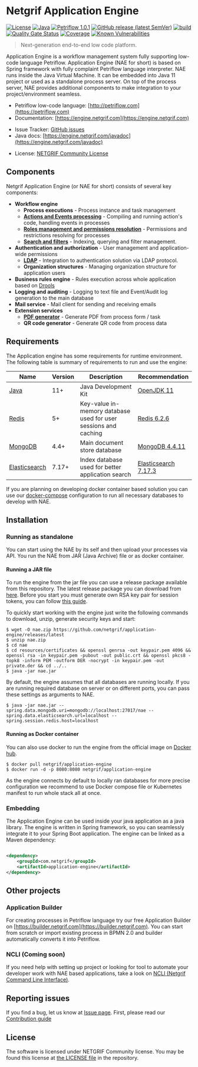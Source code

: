 # Netgrif Application Engine

[![License](https://img.shields.io/badge/license-NETGRIF%20Community%20License-green)](https://netgrif.com/license)
[![Java](https://img.shields.io/badge/Java-11-red)](https://openjdk.java.net/projects/jdk/11/)
[![Petriflow 1.0.1](https://img.shields.io/badge/Petriflow-1.0.1-0aa8ff)](https://petriflow.com)
[![GitHub release (latest SemVer)](https://img.shields.io/github/v/release/netgrif/application-engine?sort=semver&display_name=tag)](https://github.com/netgrif/application-engine/releases)
[![build](https://github.com/netgrif/application-engine/actions/workflows/master-build.yml/badge.svg)](https://github.com/netgrif/application-engine/actions/workflows/master-build.yml)
[![Quality Gate Status](https://sonarcloud.io/api/project_badges/measure?project=netgrif_application-engine&metric=alert_status)](https://sonarcloud.io/dashboard?id=netgrif_application-engine)
[![Coverage](https://sonarcloud.io/api/project_badges/measure?project=netgrif_application-engine&metric=coverage)](https://sonarcloud.io/dashboard?id=netgrif_application-engine)
[![Known Vulnerabilities](https://snyk.io/test/github/netgrif/application-engine/badge.svg)](https://snyk.io/test/github/netgrif/application-engine)

> Next-generation end-to-end low code platform.

Application Engine is a workflow management system fully supporting low-code language Petriflow. Application Engine (NAE
for short)
is based on Spring framework with fully complaint Petriflow language interpreter. NAE runs inside the Java Virtual
Machine. It can be embedded into Java 11 project or used as a standalone process server. On top of the process server,
NAE provides additional components to make integration to your project/environment seamless.

* Petriflow low-code language: [http://petriflow.com](https://petriflow.com)
* Documentation: [https://engine.netgrif.com](https://engine.netgrif.com)
<!-- * Getting Started: [https://engine.netgrif.com/get_started](https://engine.netgrif.com/get_started) -->
* Issue Tracker: [GitHub issues](https://github.com/netgrif/application-engine/issues)
* Java docs: [https://engine.netgrif.com/javadoc](https://engine.netgrif.com/javadoc)
<!-- * Roadmap: [https://engine.netgrif.com/roadmap](https://engine.netgrif.com/#/roadmap) -->
* License: [NETGRIF Community License](https://netgrif.com/license)

## Components

Netgrif Application Engine (or NAE for short) consists of several key components:

* **Workflow engine**
    * **Process executions** - Process instance and task management
    * [**Actions and Events processing**](https://engine.netgrif.com/#/events/events) - Compiling and running action's
      code, handling events in processes
    * [**Roles management and permissions resolution**](https://engine.netgrif.com/#/roles/permissions) - Permissions and
      restrictions resolving for processes
    * [**Search and filters**](https://engine.netgrif.com/#/search/filter) - Indexing, querying and filter management.
* **Authentication and authorization** - User management and application-wide permissions
    * [**LDAP**](https://engine.netgrif.com/#/integration/ad_kerberos) - Integration to authentication solution via LDAP
      protocol.
    * **Organization structures** - Managing organization structure for application users
* **Business rules engine** - Rules execution across whole application based on [Drools](https://drools.org/)
* **Logging and auditing** - Logging to text file and Event/Audit log generation to the main database
* **Mail service** - Mail client for sending and receiving emails
* **Extension services**
    * [**PDF generator**](https://engine.netgrif.com/#/services/pdf_generator) - Generate PDF from process form / task
    * **QR code generator** - Generate QR code from process data

## Requirements

The Application engine has some requirements for runtime environment. The following table is summary of requirements to
run and use the engine:

| Name                                                   | Version | Description                                                     | Recommendation                                                         |
|--------------------------------------------------------|---------|-----------------------------------------------------------------|------------------------------------------------------------------------|
| [Java](https://openjdk.java.net/)                      | 11+     | Java Development Kit                                            | [OpenJDK 11](https://openjdk.java.net/install/)                        |
| [Redis](https://redis.io/)                             | 5+      | Key-value in-memory database used for user sessions and caching | [Redis 6.2.6](https://redis.io/download)                               |
| [MongoDB](https://www.mongodb.com/)                    | 4.4+    | Main document store database                                    | [MongoDB 4.4.11](https://docs.mongodb.com/v4.4/installation/)          |
| [Elasticsearch](https://www.elastic.co/elasticsearch/) | 7.17+   | Index database used for better application search               | [Elasticsearch 7.17.3](https://www.elastic.co/downloads/past-releases/elasticsearch-7-17-3) |

If you are planning on developing docker container based solution you can use our [docker-compose](docker-compose.yml)
configuration to run all necessary databases to develop with NAE.

<!-- If you are going to deploy your application on Kubernetes cluster please check out documentation
for [Kubernetes deployment](https://engine.netgrif.com/#/devops/kubernetes). -->

## Installation

### Running as standalone

You can start using the NAE by its self and then upload your processes via API. You run the NAE from JAR (Java Archive)
file or as docker container.

#### Running a JAR file

To run the engine from the jar file you can use a release package available from this repository. The latest release
package you can download from [here](https://github.com/netgrif/application-engine/releases/latest). Before you start
you must generate own RSA key pair for session tokens, you can
follow [this guide](https://engine.netgrif.com/#/views/public_view?id=backend).

To quickly start working with the engine just write the following commands to download, unzip, generate security keys
and start:

```shell
$ wget -O nae.zip https://github.com/netgrif/application-engine/releases/latest
$ unzip nae.zip
$ cd nae
$ cd resources/certificates && openssl genrsa -out keypair.pem 4096 && openssl rsa -in keypair.pem -pubout -out public.crt && openssl pkcs8 -topk8 -inform PEM -outform DER -nocrypt -in keypair.pem -out private.der && cd ../..
$ java -jar nae.jar
```

By default, the engine assumes that all databases are running locally. If you are running required database on server or
on different ports, you can pass these settings as arguments to NAE.

```shell
$ java -jar nae.jar --spring.data.mongodb.uri=mongodb://localhost:27017/nae --spring.data.elasticsearch.url=localhost --spring.session.redis.host=localhost
```

<!-- For complete list of all configurable application properties
see [article in documentation](https://engine.netgrif.com/properties). -->

#### Running as Docker container

You can also use docker to run the engine from the official image
on [Docker hub](https://hub.docker.com/r/netgrif/application-engine).

```shell
$ docker pull netgrif/application-engine
$ docker run -d -p 8080:8080 netgrif/application-engine
```

As the engine connects by default to locally ran databases for more precise configuration we recommend to use Docker
compose file or Kubernetes manifest to run whole stack all at once. <!-- You can read more about it
in [this guide](https://engine.netgrif.com/#/devops). -->

### Embedding

The Application Engine can be used inside your java application as a java library. The engine is written in Spring
framework, so you can seamlessly integrate it to your Spring Boot application. The engine can be linked as a Maven
dependency:

```XML

<dependency>
    <groupId>com.netgrif</groupId>
    <artifactId>application-engine</artifactId>
</dependency>
```

<!-- For more information please read instructions in [Get Started](https://engine.netgrif.com/#/get_started) -->

## Other projects

<!-- ### Frontend library

For complete Netgrif Application Engine experience check out
our [Angular library - Netgrif Components](https://github.com/netgrif/components)
for building frontend applications in Application Engine platform powered by Petriflow processes. -->

### Application Builder

For creating processes in Petriflow language try our free Application Builder
on [https://builder.netgrif.com](https://builder.netgrif.com). You can start from scratch or import existing process in
BPMN 2.0 and builder automatically converts it into Petriflow.

### NCLI (Coming soon)

If you need help with setting up project or looking for tool to automate your developer work with NAE based
applications, take a look on [NCLI (Netgrif Command Line Interface)](https://github.com/netgrif/ncli).

## Reporting issues

If you find a bug, let us know at [Issue page](https://github.com/netgrif/application-engine/issues). First, please read
our [Contribution guide](https://github.com/netgrif/application-engine/blob/master/CONTRIBUTING.md)

## License

The software is licensed under NETGRIF Community license. You may be found this license
at [the LICENSE file](https://github.com/netgrif/application-engine/blob/master/LICENSE) in the repository. 
